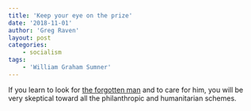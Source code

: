 ```yaml
---
title: 'Keep your eye on the prize'
date: '2018-11-01'
author: 'Greg Raven'
layout: post
categories:
    - socialism
tags:
    - 'William Graham Sumner'
---
```


If you learn to look for [the forgotten man](https://www.gregraven.website/the-forgotten-man/) and to care for him, you will be very skeptical toward all the philanthropic and humanitarian schemes.